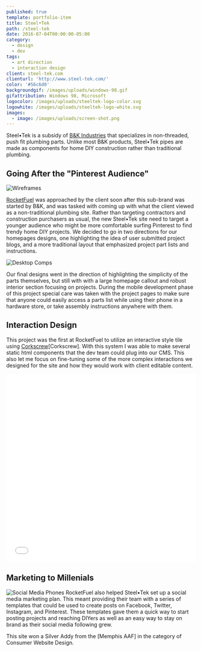 ```yaml
---
published: true
template: portfolio-item
title: Steel•Tek
path: /steel-tek
date: 2016-07-04T00:00:00-05:00
category:
  - design
  - dev
tags:
  - art direction
  - interaction design
client: steel-tek.com
clienturl: 'http://www.steel-tek.com/'
color: '#56c6d0'
backgroundgif: /images/uploads/windows-98.gif
gifattribution: Windows 98, Microsoft
logocolor: /images/uploads/steeltek-logo-color.svg
logowhite: /images/uploads/steeltek-logo-white.svg
images:
  - image: /images/uploads/screen-shot.png
---
```


Steel•Tek is a subsidy of <a href="http://www.bkproducts.com/" alt="B&K Inudstries" target="_blank">B&K Industries</a> that specializes in non-threaded, push fit plumbing parts. Unlike most B&K products, Steel•Tek pipes are made as components for home DIY construction rather than traditional plumbing.

## Going After the "Pinterest Audience"

<img src="/images/uploads/steel-tek-wireframes-homepage.jpg" alt="Wireframes" class="right" />

<a href="http://www.gorocketfuel.com/work/steeltek/" alt="RocketFuel" target="_blank">RocketFuel</a> was approached by the client soon after this sub-brand was started by B&K, and was tasked with coming up with what the client viewed as a non-traditional plumbing site. Rather than targeting contractors and construction purchasers as usual, the new Steel•Tek site need to target a younger audience who might be more comfortable surfing Pinterest to find trendy home DIY projects. We decided to go in two directions for our homepages designs, one highlighting the idea of user submitted project blogs, and a more traditional layout that emphasized project part lists and instructions.

<img src="/images/uploads/steel-tek-desktop-comps.png" alt="Desktop Comps" class="full" />

Our final designs went in the direction of highlighting the simplicity of the parts themselves, but still with with a large homepage callout and robust interior section focusing on projects. During the mobile development phase of this project special care was taken with the project pages to make sure that anyone could easily access a parts list while using their phone in a hardware store, or take assembly instructions anywhere with them.

## Interaction Design

This project was the first at RocketFuel to utilize an interactive style tile using <a href="http://acme.ftsdev.com/styleguide/templates" alt="Corkscrew" target="_blank">Corkscrew</a>[Corkscrew]. With this system I was able to make several static html components that the dev team could plug into our CMS. This also let me focus on fine-tuning some of the more complex interactions we designed for the site and how they would work with client editable content.

<iframe height='500' scrolling='no' title='Steel•Tek Hover Hex' src='//codepen.io/ryanfiller89/embed/qrpXBO/?height=463&theme-id=0&default-tab=result&embed-version=2' frameborder='no' allowtransparency='true' allowfullscreen='true' style='width: 100%;'>See the Pen <a href='https://codepen.io/ryanfiller89/pen/qrpXBO/'>Steel•Tek Hover Hex</a> by Ryan Filler (<a href='https://codepen.io/ryanfiller89'>@ryanfiller89</a>) on <a href='https://codepen.io'>CodePen</a>.
</iframe>

## Marketing to Millenials

<img src="/images/uploads/steel-tek-facebook-phones.png" alt="Social Media Phones" class="left" />
RocketFuel also helped Steel•Tek set up a social media marketing plan. This meant providing their team with a series of templates that could be used to create posts on Facebook, Twitter, Instagram, and Pinterest. These templates gave them a quick way to start posting projects and reaching DIYers as well as an easy way to stay on brand as their social media following grew.

This site won a Silver Addy from the <a hfe="http://youcoulduseawin.com/" alt="2016 Addy Site" target="_blank">[Memphis AAF]</a> in the category of Consumer Website Design.
